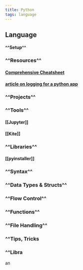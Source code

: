 ```yaml
---
title: Python
tags: language
---
```


## **Language**
#### ^^Setup^^
### ^^Resources^^
#### [Comprehensive Cheatsheet](https://github.com/gto76/python-cheatsheet)
#### [article on logging for a python app](https://towardsdatascience.com/the-reusable-python-logging-template-for-all-your-data-science-apps-551697c8540)
### ^^Projects^^
### ^^Tools^^
#### [[Jupyter]]
#### [[Kite]]
### ^^Libraries^^
#### [[pyinstaller]]
### ^^Syntax^^
### ^^Data Types & Structs^^
### ^^Flow Control^^
### ^^Functions^^
### ^^File Handling^^
### ^^Tips, Tricks
### ^^Libra
an